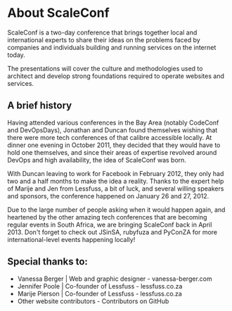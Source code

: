 # About ScaleConf

ScaleConf is a two-day conference that brings together local and international experts to share their ideas on the problems faced by companies and individuals building and running services on the internet today.

The presentations will cover the culture and methodologies used to architect and develop strong foundations required to operate websites and services.

## A brief history
Having attended various conferences in the Bay Area (notably CodeConf and DevOpsDays), Jonathan and Duncan found themselves wishing that there were more tech conferences of that calibre accessible locally. At dinner one evening in October 2011, they decided that they would have to hold one themselves, and since their areas of expertise revolved around DevOps and high availability, the idea of ScaleConf was born.

With Duncan leaving to work for Facebook in February 2012, they only had two and a half months to make the idea a reality. Thanks to the expert help of Marije and Jen from Lessfuss, a bit of luck, and several willing speakers and sponsors, the conference happened on January 26 and 27, 2012.

Due to the large number of people asking when it would happen again, and heartened by the other amazing tech conferences that are becoming regular events in South Africa, we are bringing ScaleConf back in April 2013. Don't forget to check out JSinSA, rubyfuza and PyConZA for more international-level events happening locally!

## Special thanks to:

* Vanessa Berger | Web and graphic designer - vanessa-berger.com
* Jennifer Poole | Co-founder of Lessfuss - lessfuss.co.za
* Marije Pierson | Co-founder of Lessfuss - lessfuss.co.za
* Other website contributors - Contributors on GitHub
